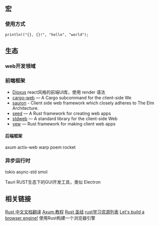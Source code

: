 
## 宏
### 使用方式
```
println!("{}, {}!", "hello", "world");
```

## 生态
### web开发领域
### 前端框架
- [Dioxus](https://dioxuslabs.com/)  react风格的前端UI库，使用 render 语法
- [cargo-web](https://crates.io/crates/cargo-web) — A Cargo subcommand for the client-side We
- [sauron](https://github.com/ivanceras/sauron) - Client side web framework which closely adheres to The Elm Architecture. 
- [seed](https://seed-rs.org/) — A Rust framework for creating web apps
- [stdweb](https://crates.io/crates/stdweb) — A standard library for the client-side Web
- [yew](https://crates.io/crates/yew) — Rust framework for making client web apps
#### 后端框架
axum
actix-web
warp
poem
rocket
### 异步运行时
tokio
async-std
smol

Tauri RUST生态下的GUI开发工具，类似 Electron

## 相关链接
[Rust 中文文档翻译](https://rustwiki.org/zh-CN/)
[Axum.教程](https://programatik29.github.io/axum-tutorial/#/)
[Rust 圣经](https://course.rs/) 
[rust学习资源列表](https://github.com/ctjhoa/rust-learning)
[Let's build a browser engine!](http://limpet.net/mbrubeck/2014/08/08/toy-layout-engine-1.html) 使用Rust构建一个浏览器引擎